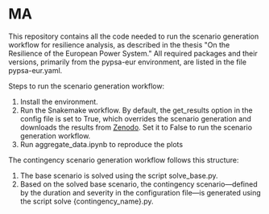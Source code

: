 # MA
This repository contains all the code needed to run the scenario generation workflow for resilience analysis, as described in the thesis "On the Resilience of the European Power System." All required packages and their versions, primarily from the pypsa-eur environment, are listed in the file pypsa-eur.yaml.

Steps to run the scenario generation workflow:

1. Install the environment.
2. Run the Snakemake workflow. By default, the get_results option in the config file is set to True, which overrides the scenario generation and downloads the results from [Zenodo](https://zenodo.org/records/13619460). Set it to False to run the scenario generation workflow.
3. Run aggregate_data.ipynb to  reproduce the plots

The contingency scenario generation workflow follows this structure:

1. The base scenario is solved using the script solve_base.py.
2. Based on the solved base scenario, the contingency scenario—defined by the duration and severity in the configuration file—is generated using the script solve {contingency_name}.py.